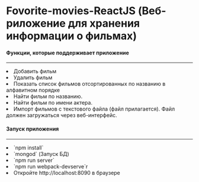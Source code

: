 # Fovorite-movies-ReactJS (Веб-риложение для хранения информации о фильмах)
#### Функции, которые поддерживает приложение
---
<li>Добавить фильм
<li>Удалить фильм
<li>Показать список фильмов отсортированных по названию в алфавитном порядке  
<li>Найти фильм по названию.
<li>Найти фильм по имени актера.
<li>Импорт фильмов с текстового файла (файл прилагается). Файл должен загружаться через веб-интерфейс.
  
#### Запуск приложения 
--- 
<li> `npm install`
<li>  `mongod` (Запуск БД)
<li> `npm run server`
<li> `npm run webpack-devserve`r
<li> Откройте http://localhost:8090 в браузере
